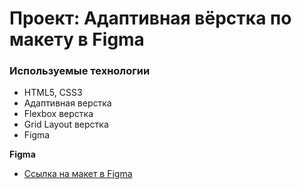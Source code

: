 # Проект: Адаптивная вёрстка по макету в Figma

### Используемые технологии
* HTML5, CSS3
* Адаптивная верстка
* Flexbox верстка
* Grid Layout верстка
* Figma

**Figma**

* [Ссылка на макет в Figma](https://www.figma.com/file/5S2WSbEFL6awjVWJ0NWL8Q/Sprint-3_-Russia-_-desktop-mobile?node-id=28503%3A0)
